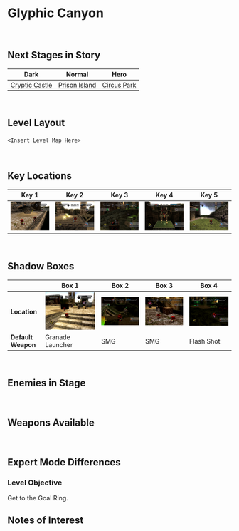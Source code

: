 # Glyphic Canyon

<br />

## Next Stages in Story
|Dark|Normal|Hero|
|--|--|--|
|[Cryptic Castle](../CrypticCastle)|[Prison Island](../PrisonIsland)|[Circus Park](../CircusPark)|

<br />

## Level Layout
```
<Insert Level Map Here>
```

<br />

## Key Locations
|Key 1|Key 2|Key 3|Key 4|Key 5|
|--|--|--|--|--|
|[ ![](../img/GlyphicCanyon/GlyphicCanyon-Key1.png) ](../img/GlyphicCanyon/GlyphicCanyon-Key1.png)|[ ![](../img/GlyphicCanyon/GlyphicCanyon-Key2.png) ](../img/GlyphicCanyon/GlyphicCanyon-Key2.png)|[ ![](../img/GlyphicCanyon/GlyphicCanyon-Key3.png) ](../img/GlyphicCanyon/GlyphicCanyon-Key3.png)|[ ![](../img/GlyphicCanyon/GlyphicCanyon-Key4.png) ](../img/GlyphicCanyon/GlyphicCanyon-Key4.png)|[ ![](../img/GlyphicCanyon/GlyphicCanyon-Key5.png) ](../img/GlyphicCanyon/GlyphicCanyon-Key5.png)|

<br />

## Shadow Boxes
| |Box 1|Box 2|Box 3|Box 4|
|-|-|-|-|-|
|__Location__|[ ![](../img/GlyphicCanyon/GlyphicCanyonShadowBox1.png) ](../img/GlyphicCanyon/GlyphicCanyonShadowBox1.png)|[ ![](../img/GlyphicCanyon/GlyphicCanyonShadowBox2.png) ](../img/GlyphicCanyon/GlyphicCanyonShadowBox2.png)|[ ![](../img/GlyphicCanyon/GlyphicCanyonShadowBox3.png) ](../img/GlyphicCanyon/GlyphicCanyonShadowBox3.png)|[ ![](../img/GlyphicCanyon/GlyphicCanyonShadowBox4.png) ](../img/GlyphicCanyon/GlyphicCanyonShadowBox4.png)|
|__Default Weapon__|Granade Launcher|SMG|SMG|Flash Shot|

<br />

## Enemies in Stage

<br />

## Weapons Available

<br />

## Expert Mode Differences

### Level Objective
Get to the Goal Ring.

## Notes of Interest

<br />